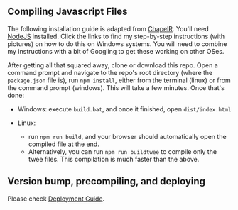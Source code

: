 ## Compiling Javascript Files

The following installation guide is adapted from
[ChapelR](https://github.com/ChapelR/tweego-setup).
You'll need
[NodeJS](docs/installing-node.md) installed.
Click the links to find my step-by-step instructions (with pictures) on how to do this on Windows systems.
You will need to combine my instructions with a bit of Googling to get these working on other OSes. 

After getting all that squared away, clone or download this repo.
Open a command prompt and navigate to the repo's root directory (where the `package.json` file is),
run `npm install`, either from the terminal (linux) or from the command prompt (windows).
This will take a few minutes.
Once that's done:

- Windows: execute `build.bat`, and once it finished, open `dist/index.html`

- Linux:
  - run `npm run build`, and your browser should automatically open the compiled file at the end.
  - Alternatively, you can run `npm run buildtwee` to compile only the twee files.
    This compilation is much faster than the above.

## Version bump, precompiling, and deploying

Please check [Deployment Guide](docs/deploy.md).
